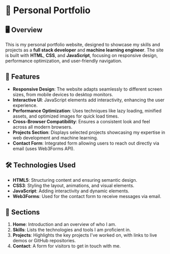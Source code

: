 # 📂 Personal Portfolio

## 🖥️ Overview
This is my personal portfolio website, designed to showcase my skills and projects as a **full stack developer** and **machine learning engineer**. The site is built with **HTML**, **CSS**, and **JavaScript**, focusing on responsive design, performance optimization, and user-friendly navigation.

## 🚀 Features
- **Responsive Design**: The website adapts seamlessly to different screen sizes, from mobile devices to desktop monitors.
- **Interactive UI**: JavaScript elements add interactivity, enhancing the user experience.
- **Performance Optimization**: Uses techniques like lazy loading, minified assets, and optimized images for quick load times.
- **Cross-Browser Compatibility**: Ensures a consistent look and feel across all modern browsers.
- **Projects Section**: Displays selected projects showcasing my expertise in web development and machine learning.
- **Contact Form**: Integrated form allowing users to reach out directly via email (uses Web3Forms API).

## 🛠️ Technologies Used
- **HTML5**: Structuring content and ensuring semantic design.
- **CSS3**: Styling the layout, animations, and visual elements.
- **JavaScript**: Adding interactivity and dynamic elements.
- **Web3Forms**: Used for the contact form to receive messages via email.

## 📑 Sections
1. **Home**: Introduction and an overview of who I am.
2. **Skills**: Lists the technologies and tools I am proficient in.
3. **Projects**: Highlights the key projects I've worked on, with links to live demos or GitHub repositories.
4. **Contact**: A form for visitors to get in touch with me.

